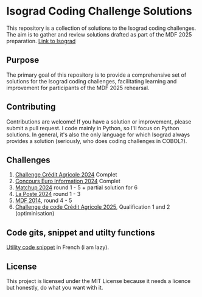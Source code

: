 # Isograd Coding Challenge Solutions

This repository is a collection of solutions to the Isograd coding challenges. The aim is to gather and review solutions drafted as part of the MDF 2025 preparation.
[Link to Isograd](https://www.isograd-testingservices.com/FR/solutions-challenges-de-code)

## Purpose
The primary goal of this repository is to provide a comprehensive set of solutions for the Isograd coding challenges, facilitating learning and improvement for participants of the MDF 2025 rehearsal.

## Contributing
Contributions are welcome! If you have a solution or improvement, please submit a pull request. I code mainly in Python, so I'll focus on Python solutions. In general, it's also the only language for which Isograd always provides a solution (seriously, who does coding challenges in COBOL?). 

## Challenges
1. [Challenge Crédit Agricole 2024](/Challenge%20de%20Code%20Crédit%20Agricole%202024.py) Complet 
2. [Concours Euro Information 2024](/Concours%20Euro%20Information%202024.py) Complet 
3. [Matchup 2024](Matchup%202024.py) round 1 - 5 + partial solution for 6
4. [La Poste 2024](La%20Poste%202024.py) round 1 - 3
5. [MDF 2014](MDF%202014.py), round 4 - 5
6. [Challenge de code Crédit Agricole 2025](Challenge%20de%20code%20CA%202025.py), Qualification 1 and 2 (optiminisation) 

## Code gits, snippet and utilty functions

[Utility code snippet](utility.md) in French (i am lazy).

## License
This project is licensed under the MIT License because it needs a licence but honestly, do what you want with it.
